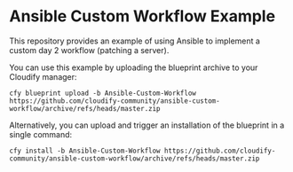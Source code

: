 # Ansible Custom Workflow Example

This repository provides an example of using Ansible to implement a custom day 2 workflow (patching a server).

You can use this example by uploading the blueprint archive to your Cloudify manager:

```
cfy blueprint upload -b Ansible-Custom-Workflow https://github.com/cloudify-community/ansible-custom-workflow/archive/refs/heads/master.zip
```

Alternatively, you can upload and trigger an installation of the blueprint in a single command:

```
cfy install -b Ansible-Custom-Workflow https://github.com/cloudify-community/ansible-custom-workflow/archive/refs/heads/master.zip
```
